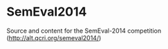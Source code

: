 SemEval2014
===========

Source and content for the SemEval-2014 competition (http://alt.qcri.org/semeval2014/)
